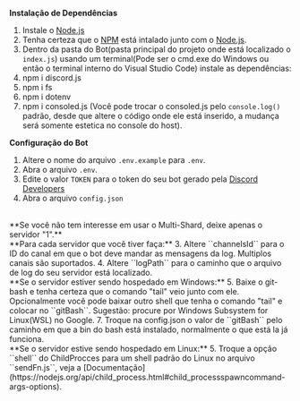 **Instalação de Dependências**
1. Instale o [Node.js](https://nodejs.org)
2. Tenha certeza que o [NPM](https://docs.npmjs.com/downloading-and-installing-node-js-and-npm) está intalado junto com o [Node.js](https://nodejs.org).
3. Dentro da pasta do Bot(pasta principal do projeto onde está localizado o ``index.js``) usando um terminal(Pode ser o cmd.exe do Windows ou então o terminal interno do Visual Studio Code) instale as dependências:
4. npm i discord.js
5. npm i fs
6. npm i dotenv
7. npm i consoled.js (Você pode trocar o consoled.js pelo ``console.log()`` padrão, desde que altere o código onde ele está inserido, a mudança será somente estetica no console do host).

**Configuração do Bot**
1. Altere o nome do arquivo ``.env.example`` para ``.env``.
2. Abra o arquivo ``.env``.
3. Edite o valor ``TOKEN`` para o token do seu bot gerado pela [Discord Developers](https://discord.com/developers/applications)
4. Abra o arquivo ``config.json``
<br>
**Se você não tem interesse em usar o Multi-Shard, deixe apenas o servidor "1".**
<br>
**Para cada servidor que você tiver faça:**
3. Altere ``channelsId`` para o ID do canal em que o bot deve mandar as mensagens da log. Multiplos canais são suportados.
4. Altere ``logPath`` para o caminho que o arquivo de log do seu servidor está localizado.
<br>
**Se o servidor estiver sendo hospedado em Windows:**
5. Baixe o git-bash e tenha certeza que o comando "tail" veio junto com ele.
Opcionalmente você pode baixar outro shell que tenha o comando "tail" e colocar no ``gitBash``. Sugestão: procure por Windows Subsystem for Linux(WSL) no Google.
7. Troque na config.json o valor de ``gitBash`` pelo caminho em que a bin do bash está instalado, normalmente o que está la já funciona.
<br>
**Se o servidor estive sendo hospedado em Linux:**
5. Troque a opção ``shell`` do ChildProcces para um shell padrão do Linux no arquivo ``sendFn.js``, veja a [Documentação](https://nodejs.org/api/child_process.html#child_processspawncommand-args-options).
   
